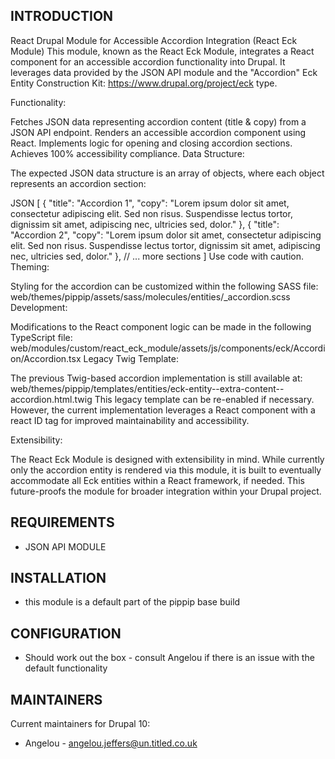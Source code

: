 ## INTRODUCTION

React Drupal Module for Accessible Accordion Integration (React Eck Module)
This module, known as the React Eck Module, integrates a React component for an accessible accordion functionality into Drupal. It leverages data provided by the JSON API module and the "Accordion" Eck Entity Construction Kit: https://www.drupal.org/project/eck type.

Functionality:

Fetches JSON data representing accordion content (title & copy) from a JSON API endpoint.
Renders an accessible accordion component using React.
Implements logic for opening and closing accordion sections.
Achieves 100% accessibility compliance.
Data Structure:

The expected JSON data structure is an array of objects, where each object represents an accordion section:

JSON
[
  {
    "title": "Accordion 1",
    "copy": "Lorem ipsum dolor sit amet, consectetur adipiscing elit. Sed non risus. Suspendisse lectus tortor, dignissim sit amet, adipiscing nec, ultricies sed, dolor."
  },
  {
    "title": "Accordion 2",
    "copy": "Lorem ipsum dolor sit amet, consectetur adipiscing elit. Sed non risus. Suspendisse lectus tortor, dignissim sit amet, adipiscing nec, ultricies sed, dolor."
  },
  // ... more sections
]
Use code with caution.
Theming:

Styling for the accordion can be customized within the following SASS file:
web/themes/pippip/assets/sass/molecules/entities/_accordion.scss
Development:

Modifications to the React component logic can be made in the following TypeScript file:
web/modules/custom/react_eck_module/assets/js/components/eck/Accordion/Accordion.tsx
Legacy Twig Template:

The previous Twig-based accordion implementation is still available at:
web/themes/pippip/templates/entities/eck-entity--extra-content--accordion.html.twig
This legacy template can be re-enabled if necessary. However, the current implementation leverages a React component with a react ID tag for improved maintainability and accessibility.

Extensibility:

The React Eck Module is designed with extensibility in mind. While currently only the accordion entity is rendered via this module, it is built to eventually accommodate all Eck entities within a React framework, if needed. This future-proofs the module for broader integration within your Drupal project.

## REQUIREMENTS

- JSON API MODULE

## INSTALLATION

- this module is a default part of the pippip base build

## CONFIGURATION
- Should work out the box - consult Angelou if there is an issue with the default functionality

## MAINTAINERS

Current maintainers for Drupal 10:

- Angelou - angelou.jeffers@un.titled.co.uk

